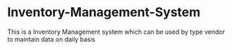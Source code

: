 # Inventory-Management-System
This is a Inventory Management system which can be used by type vendor to maintain data on daily basis
